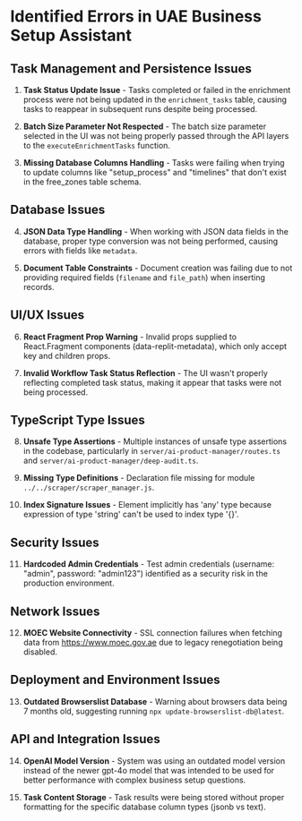 # Identified Errors in UAE Business Setup Assistant

## Task Management and Persistence Issues

1. **Task Status Update Issue** - Tasks completed or failed in the enrichment process were not being updated in the `enrichment_tasks` table, causing tasks to reappear in subsequent runs despite being processed.

2. **Batch Size Parameter Not Respected** - The batch size parameter selected in the UI was not being properly passed through the API layers to the `executeEnrichmentTasks` function.

3. **Missing Database Columns Handling** - Tasks were failing when trying to update columns like "setup_process" and "timelines" that don't exist in the free_zones table schema.

## Database Issues

4. **JSON Data Type Handling** - When working with JSON data fields in the database, proper type conversion was not being performed, causing errors with fields like `metadata`.

5. **Document Table Constraints** - Document creation was failing due to not providing required fields (`filename` and `file_path`) when inserting records.

## UI/UX Issues

6. **React Fragment Prop Warning** - Invalid props supplied to React.Fragment components (data-replit-metadata), which only accept key and children props.

7. **Invalid Workflow Task Status Reflection** - The UI wasn't properly reflecting completed task status, making it appear that tasks were not being processed.

## TypeScript Type Issues

8. **Unsafe Type Assertions** - Multiple instances of unsafe type assertions in the codebase, particularly in `server/ai-product-manager/routes.ts` and `server/ai-product-manager/deep-audit.ts`.

9. **Missing Type Definitions** - Declaration file missing for module `../../scraper/scraper_manager.js`.

10. **Index Signature Issues** - Element implicitly has 'any' type because expression of type 'string' can't be used to index type '{}'.

## Security Issues

11. **Hardcoded Admin Credentials** - Test admin credentials (username: "admin", password: "admin123") identified as a security risk in the production environment.

## Network Issues

12. **MOEC Website Connectivity** - SSL connection failures when fetching data from https://www.moec.gov.ae due to legacy renegotiation being disabled.

## Deployment and Environment Issues

13. **Outdated Browserslist Database** - Warning about browsers data being 7 months old, suggesting running `npx update-browserslist-db@latest`.

## API and Integration Issues

14. **OpenAI Model Version** - System was using an outdated model version instead of the newer gpt-4o model that was intended to be used for better performance with complex business setup questions.

15. **Task Content Storage** - Task results were being stored without proper formatting for the specific database column types (jsonb vs text).

